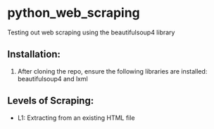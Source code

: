 # python_web_scraping
Testing out web scraping using the beautifulsoup4 library

## Installation:
1. After cloning the repo, ensure the following libraries are installed: beautifulsoup4 and lxml

## Levels of Scraping:
- L1: Extracting from an existing HTML file 